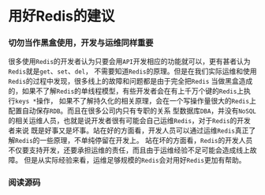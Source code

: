 用好Redis的建议
===================================================================
### 切勿当作黑盒使用，开发与运维同样重要
很多使用`Redis`的开发者认为只要会用`API`开发相应的功能就可以，更有甚者认为`Redis`就是`get`、`set`、`del`，
不需要知道`Redis`的原理。但是在我们实际运维和使用`Redis`的过程中发现，很多线上的故障和问题都是由于完全把`Redis`
当做黑盒造成的，如果不了解`Redis`的单线程模型，有些开发者会在有上千万个键的`Redis`上执行`keys *`操作，
如果不了解持久化的相关原理，会在一个写操作量很大的`Redis`上配置自动保存`RDB`。而且在很多公司内只有专职的关系
型数据库`DBA`，并没有`NoSQL`的相关运维人员，也就是说开发者很有可能会自己运维`Redis`，对于`Redis`的开发者来说
既是好事又是坏事。站在好的方面看，开发人员可以通过运维`Redis`真正了解`Redis`的一些原理，不单纯停留在开发上。
站在坏的方面看，`Redis`的开发人员不仅要支持开发，还要承担运维的责任，而且由于运维经验不足可能会造成线上故障。
但是从实际经验来看，运维足够规模的`Redis`会对用好`Redis`更加有帮助。

### 阅读源码
